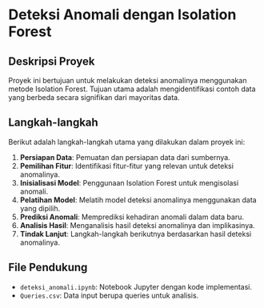 # Deteksi Anomali dengan Isolation Forest

## Deskripsi Proyek
Proyek ini bertujuan untuk melakukan deteksi anomalinya menggunakan metode Isolation Forest. Tujuan utama adalah mengidentifikasi contoh data yang berbeda secara signifikan dari mayoritas data.

## Langkah-langkah
Berikut adalah langkah-langkah utama yang dilakukan dalam proyek ini:
1. **Persiapan Data**: Pemuatan dan persiapan data dari sumbernya.
2. **Pemilihan Fitur**: Identifikasi fitur-fitur yang relevan untuk deteksi anomalinya.
3. **Inisialisasi Model**: Penggunaan Isolation Forest untuk mengisolasi anomali.
4. **Pelatihan Model**: Melatih model deteksi anomalinya menggunakan data yang dipilih.
5. **Prediksi Anomali**: Memprediksi kehadiran anomali dalam data baru.
6. **Analisis Hasil**: Menganalisis hasil deteksi anomalinya dan implikasinya.
7. **Tindak Lanjut**: Langkah-langkah berikutnya berdasarkan hasil deteksi anomalinya.

## File Pendukung
- `deteksi_anomali.ipynb`: Notebook Jupyter dengan kode implementasi.
- `Queries.csv`: Data input berupa queries untuk analisis.

